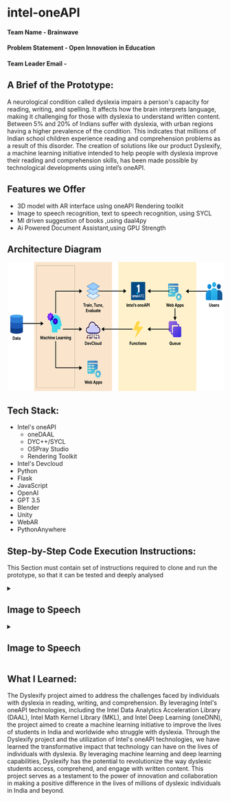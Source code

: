 # intel-oneAPI

#### Team Name - Brainwave
#### Problem Statement - Open Innovation in Education
#### Team Leader Email - 

## A Brief of the Prototype:
A neurological condition called dyslexia impairs a person's capacity for reading, writing, and spelling. It affects how the brain interprets language, making it challenging for those with dyslexia to understand written content. Between 5% and 20% of Indians suffer with dyslexia, with urban regions having a higher prevalence of the condition. This indicates that millions of Indian school children experience reading and comprehension problems as a result of this disorder. The creation of solutions like our product Dyslexify, a machine learning initiative intended to help people with dyslexia improve their reading and comprehension skills, has been made possible by technological developments using intel’s oneAPI.

## Features we Offer
* 3D model with AR interface usIng oneAPI Rendering toolkit
* Image to speech recognition, text to speech recognition, using SYCL
* Ml driven suggestion of books ,using daal4py
* Ai Powered Document Assistant,using GPU Strength

## Architecture Diagram
<img src="https://raw.githubusercontent.com/raison024/ArchDiagram/main/Arch2.png" alt="Logo" height="300">
 
  
## Tech Stack: 
* Intel's oneAPI
  * oneDAAL
  * DYC++/SYCL
  * OSPray Studio
  * Rendering Toolkit
* Intel's Devcloud
* Python
* Flask
* JavaScript
* OpenAI
* GPT 3.5
* Blender
* Unity
* WebAR
* PythonAnywhere
   
## Step-by-Step Code Execution Instructions:
  This Section must contain set of instructions required to clone and run the prototype, so that it can be tested and deeply analysed
  
<details>
  <summary><h2>Image to Speech</h2></summary>
  <h3>Introduction</h3>
  <p>Bringing 3D models into the learning process and utilizing an augmented reality interface, students can visualize complex concepts, objects, in a more interactive and engaging manner.    This technology enables students to manipulate and explore virtual objects, enhancing their understanding and retention of the subject matter.</p>
  <h3>How we did?</h3>
   <p>
    * The oneAPI Rendering Toolkit is used to create 3D models, which are then hosted on a WebAR platform for easy accessibility. 
    * The models are converted into the glTF format and uploaded to the chosen platform. 
    * Users can view and interact with the models through web browsers on various devices, without the need for specialized applications or high-end hardware.
    This combination of powerful rendering tools powered by intel oneAPI 
    and WebAR technology provides a seamless experience for individuals to explore and engage with captivating in augmented reality.
   </p>
</details>

<details>
  <summary><h2>Image to Speech</h2></summary>
  <h3>Introduction</h3>
  <p>This is image to speech</p>
  <h3>How we did?</h3>
   
</details>
  
## What I Learned:
The Dyslexify project aimed to address the challenges faced by individuals with dyslexia in reading, writing, and comprehension. By leveraging Intel's oneAPI technologies, including the Intel Data Analytics Acceleration Library (DAAL), Intel Math Kernel Library (MKL), and Intel Deep Learning (oneDNN), the project aimed to create a machine learning initiative to improve the lives of students in India and worldwide who struggle with dyslexia.
Through the Dyslexify project and the utilization of Intel's oneAPI technologies, we have learned the transformative impact that technology can have on the lives of individuals with dyslexia. By leveraging machine learning and deep learning capabilities, Dyslexify has the potential to revolutionize the way dyslexic students access, comprehend, and engage with written content. This project serves as a testament to the power of innovation and collaboration in making a positive difference in the lives of millions of dyslexic individuals in India and beyond.
